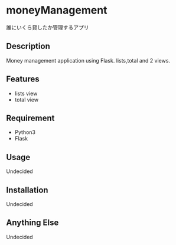 # moneyManagement
誰にいくら貸したか管理するアプリ

## Description

Money management application using Flask.
lists,total and 2 views.

## Features
- lists view
- total view


## Requirement

- Python3
- Flask

## Usage

Undecided

## Installation

Undecided


## Anything Else

Undecided
